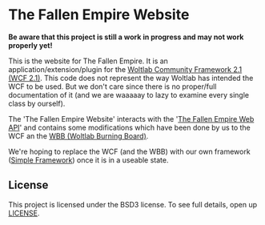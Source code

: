 The Fallen Empire Website
=
**Be aware that this project is still a work in progress and may not work properly yet!**

This is the website for The Fallen Empire. It is an application/extension/plugin for the [Woltlab Community Framework 2.1 (WCF 2.1)]. This code does not represent the way Woltlab has intended the WCF to be used. But we don't care since there is no proper/full documentation of it (and we are waaaaay to lazy to examine every single class by ourself).

The 'The Fallen Empire Website' interacts with the '[The Fallen Empire Web API]' and contains some modifications which have been done by us to the WCF an the [WBB (Woltlab Burning Board)].

We're hoping to replace the WCF (and the WBB) with our own framework ([Simple Framework]) once it is in a useable state.

## License
This project is licensed under the BSD3 license. To see full details, open up [LICENSE].

[Woltlab Community Framework 2.1 (WCF 2.1)]: https://github.com/WoltLab/WCF/tree/2.1
[The Fallen Empire Web API]: https://github.com/FallenStudios/The-Fallen-Empire-Web-API/
[Simple Framework]: https://github.com/FallenStudios/Simple-Framework/
[WBB (Woltlab Burning Board)]: https://www.woltlab.com/
[LICENSE]: https://github.com/FallenStudios/The-Fallen-Empire-Website/blob/master/LICENSE
